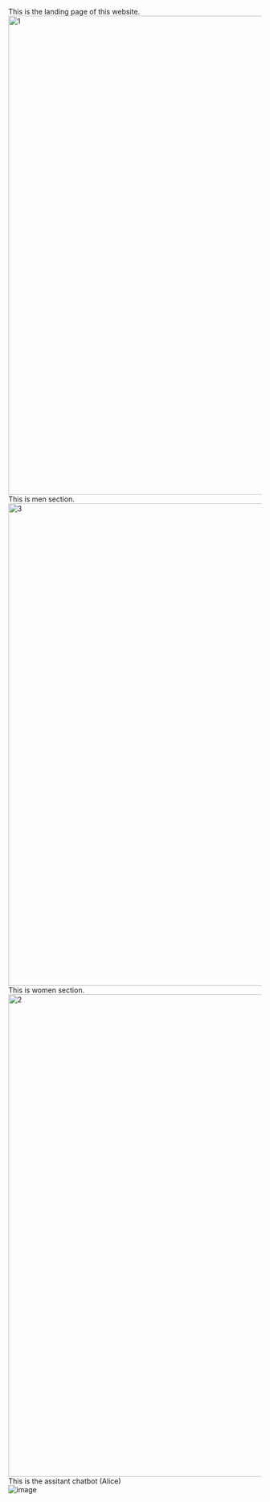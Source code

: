 This is the landing page of this website.<br>
<img width="952" alt="1" src="https://github.com/FarhanNibir/Easy-Clothing-Mart/assets/84788652/21175a4d-98d8-4143-8953-3029684b4e52"><br>
This is men section.<br>
<img width="959" alt="3" src="https://github.com/FarhanNibir/Easy-Clothing-Mart/assets/84788652/c4d3bf6b-25f1-4919-a4d7-cd109f275676"><br>
This is women section.<br>
<img width="959" alt="2" src="https://github.com/FarhanNibir/Easy-Clothing-Mart/assets/84788652/d7d834c0-d23e-4b0e-a28a-74a9f84625cb"><br>
This is the assitant chatbot (Alice)<br>
![image](https://github.com/FarhanNibir/Easy-Clothing-Mart/assets/84788652/210712e1-c333-4ce1-8493-1f8ce61e8962)
